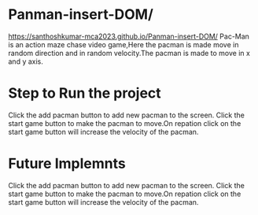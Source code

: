 # Panman-insert-DOM/
https://santhoshkumar-mca2023.github.io/Panman-insert-DOM/
Pac-Man is an action maze chase video game,Here the pacman is made move in random direction and in random velocity.The pacman is made to move in x and y axis.

# Step to Run the project
Click the add pacman button to add new pacman to the screen. Click the start game button to make the pacman to move.On repation click on the start game button will increase the velocity of the pacman.

# Future Implemnts
Click the add pacman button to add new pacman to the screen. Click the start game button to make the pacman to move.On repation click on the start game button will increase the velocity of the pacman.


